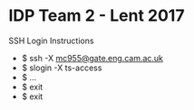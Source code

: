 # IDP Team 2 - Lent 2017
SSH Login Instructions
- $ ssh -X mc955@gate.eng.cam.ac.uk
- $ slogin -X ts-access
- $ ...
- $ exit
- $ exit
